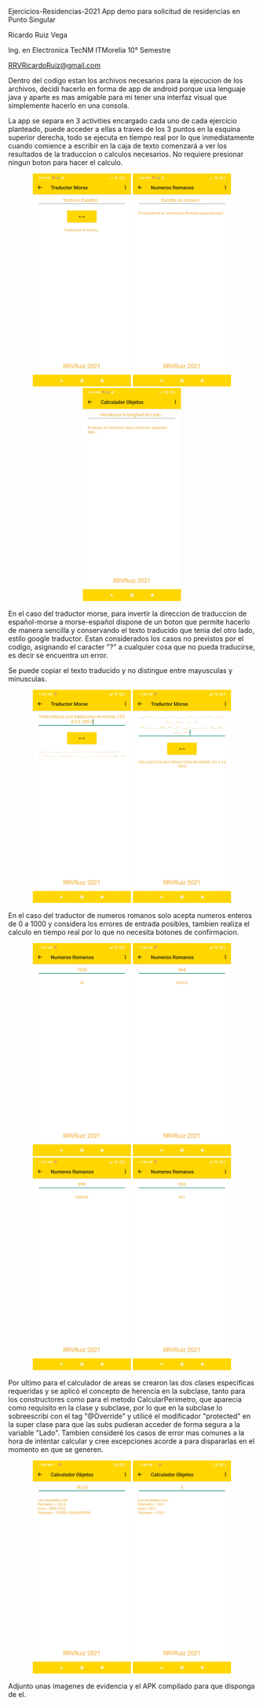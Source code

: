 Ejercicios-Residencias-2021
App demo para solicitud de residencias en Punto Singular

Ricardo Ruiz Vega

Ing. en Electronica TecNM ITMorelia 10° Semestre

RRVRicardoRuiz@gmail.com

Dentro del codigo estan los archivos necesarios para la ejecucion de los archivos, decidi hacerlo en forma de app de android porque usa lenguaje java y aparte es mas amigable para mi tener una interfaz visual que simplemente hacerlo en una consola.

La app se separa en 3 activities encargado cada uno de cada ejercicio planteado, puede acceder a ellas a traves de los 3 puntos en la esquina superior derecha, todo se ejecuta en tiempo real por lo que inmediatamente cuando comience a escribir en la caja de texto comenzará a ver los resultados de la traduccion o calculos necesarios. No requiere presionar ningun boton para hacer el calculo.

<p align="center">
  <img src="Capturas%20de%20Pantalla/TraductorMorse.jpg" width="200" title="Traductor Morse">
  <img src="Capturas%20de%20Pantalla/Numeros%20Romanos.jpg" width="200" title="Numeros Romanos">
  <img src="Capturas%20de%20Pantalla/CalculadorObjetos.jpg" width="200" title="Calculador Objetos">
</p>

En el caso del traductor morse, para invertir la direccion de traduccion de español-morse a morse-español dispone de un boton que permite hacerlo de manera sencilla y conservando el texto traducido que tenia del otro lado, estilo google traductor.
Estan considerados los casos no previstos por el codigo, asignando el caracter "?" a cualquier cosa que no pueda traducirse, es decir se encuentra un error.

Se puede copiar el texto traducido y no distingue entre mayusculas y minusculas.

<p align="center">
  <img src="Capturas%20de%20Pantalla/Espa-Morse.jpg" width="200" title="Español a Morse">
  <img src="Capturas%20de%20Pantalla/Morse-Espa.jpg" width="200" title="Morse a Español">
</p>

En el caso del traductor de numeros romanos solo acepta numeros enteros de 0 a 1000 y considera los errores de entrada posibles, tambien realiza el calculo en tiempo real por lo que no necesita botones de confirmacion.

<p align="center">
  <img src="Capturas%20de%20Pantalla/Romanos1.jpg" width="200" title="Romanos 1">
  <img src="Capturas%20de%20Pantalla/Romanos2.jpg" width="200" title="Romanos 2">
  <img src="Capturas%20de%20Pantalla/Romanos3.jpg" width="200" title="Romanos 3">
  <img src="Capturas%20de%20Pantalla/Romanos4.jpg" width="200" title="Romanos 4">
</p>

Por ultimo para el calculador de areas se crearon las dos clases especificas requeridas y se aplicó el concepto de herencia en la subclase, tanto para los constructores como para el metodo CalcularPerimetro, que aparecia como requisito en la clase y subclase, por lo que en la subclase lo sobreescribi con el tag "@Override" y utilicé el modificador "protected" en la super clase para que las subs pudieran acceder de forma segura a la variable "Lado". Tambien consideré los casos de error mas comunes a la hora de intentar calcular y cree excepciones acorde a para dispararlas en el momento en que se generen.

<p align="center">
  <img src="Capturas%20de%20Pantalla/Objetos1.jpg" width="200" title="Objetos 1">
  <img src="Capturas%20de%20Pantalla/Objetos2.jpg" width="200" title="Objetos 2">
</p>

Adjunto unas imagenes de evidencia y el APK compilado para que disponga de el.
